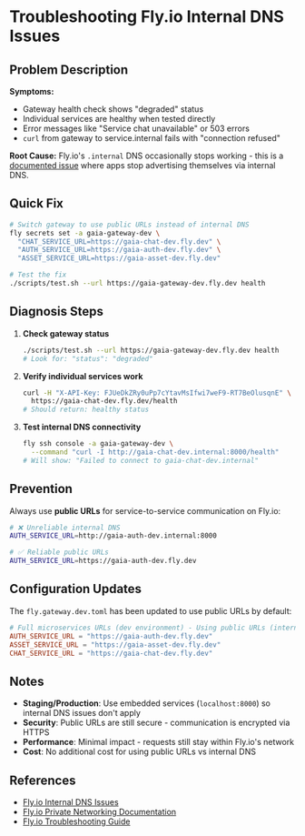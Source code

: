 # Troubleshooting Fly.io Internal DNS Issues

## Problem Description

**Symptoms:**
- Gateway health check shows "degraded" status
- Individual services are healthy when tested directly  
- Error messages like "Service chat unavailable" or 503 errors
- `curl` from gateway to service.internal fails with "connection refused"

**Root Cause:**
Fly.io's `.internal` DNS occasionally stops working - this is a [documented issue](https://community.fly.io/t/internal-dns-occasionally-stops-working-for-some-apps/5748) where apps stop advertising themselves via internal DNS.

## Quick Fix

```bash
# Switch gateway to use public URLs instead of internal DNS
fly secrets set -a gaia-gateway-dev \
  "CHAT_SERVICE_URL=https://gaia-chat-dev.fly.dev" \
  "AUTH_SERVICE_URL=https://gaia-auth-dev.fly.dev" \
  "ASSET_SERVICE_URL=https://gaia-asset-dev.fly.dev"

# Test the fix
./scripts/test.sh --url https://gaia-gateway-dev.fly.dev health
```

## Diagnosis Steps

1. **Check gateway status**
   ```bash
   ./scripts/test.sh --url https://gaia-gateway-dev.fly.dev health
   # Look for: "status": "degraded"
   ```

2. **Verify individual services work**
   ```bash
   curl -H "X-API-Key: FJUeDkZRy0uPp7cYtavMsIfwi7weF9-RT7BeOlusqnE" \
     https://gaia-chat-dev.fly.dev/health
   # Should return: healthy status
   ```

3. **Test internal DNS connectivity**
   ```bash
   fly ssh console -a gaia-gateway-dev \
     --command "curl -I http://gaia-chat-dev.internal:8000/health"
   # Will show: "Failed to connect to gaia-chat-dev.internal"
   ```

## Prevention

Always use **public URLs** for service-to-service communication on Fly.io:

```bash
# ❌ Unreliable internal DNS
AUTH_SERVICE_URL=http://gaia-auth-dev.internal:8000

# ✅ Reliable public URLs
AUTH_SERVICE_URL=https://gaia-auth-dev.fly.dev
```

## Configuration Updates

The `fly.gateway.dev.toml` has been updated to use public URLs by default:

```toml
# Full microservices URLs (dev environment) - Using public URLs (internal DNS unreliable)
AUTH_SERVICE_URL = "https://gaia-auth-dev.fly.dev"
ASSET_SERVICE_URL = "https://gaia-asset-dev.fly.dev"
CHAT_SERVICE_URL = "https://gaia-chat-dev.fly.dev"
```

## Notes

- **Staging/Production**: Use embedded services (`localhost:8000`) so internal DNS issues don't apply
- **Security**: Public URLs are still secure - communication is encrypted via HTTPS
- **Performance**: Minimal impact - requests still stay within Fly.io's network
- **Cost**: No additional cost for using public URLs vs internal DNS

## References

- [Fly.io Internal DNS Issues](https://community.fly.io/t/internal-dns-occasionally-stops-working-for-some-apps/5748)
- [Fly.io Private Networking Documentation](https://fly.io/docs/networking/private-networking/)
- [Fly.io Troubleshooting Guide](https://fly.io/docs/getting-started/troubleshooting/)